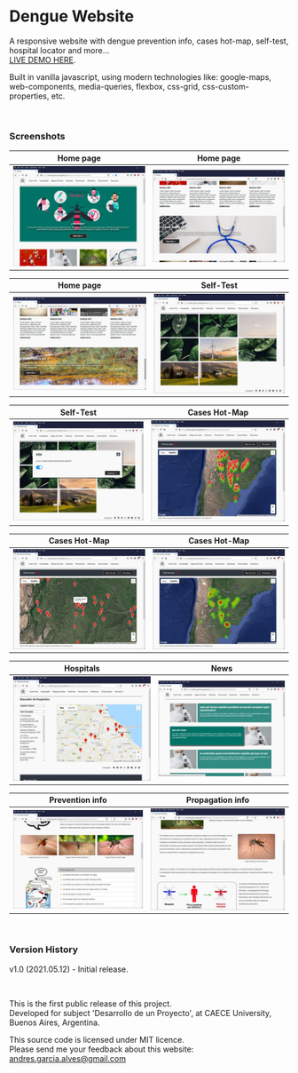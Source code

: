 # Dengue Website

A responsive website with dengue prevention info, cases hot-map, self-test, hospital locator and more...  
[LIVE DEMO HERE](https://andres-garcia-alves.github.io/dengue-website/).  

Built in vanilla javascript, using modern technologies like: google-maps, web-components, media-queries, flexbox, css-grid, css-custom-properties, etc.

&nbsp;

### Screenshots

| Home page                                           | Home page                                           |
|-----------------------------------------------------|-----------------------------------------------------|
| ![](resources/img/screenshots/home-01.jpg)          | ![](resources/img/screenshots/home-02.jpg)          |

| Home page                                           | Self-Test                                           |
|-----------------------------------------------------|-----------------------------------------------------|
| ![](resources/img/screenshots/home-03.jpg)          | ![](resources/img/screenshots/autotest-01.jpg)      |

| Self-Test                                           | Cases Hot-Map                                       |
|-----------------------------------------------------|-----------------------------------------------------|
| ![](resources/img/screenshots/autotest-02.jpg)      | ![](resources/img/screenshots/mapa-de-casos-01.jpg) |

| Cases Hot-Map                                       | Cases Hot-Map                                       |
|-----------------------------------------------------|-----------------------------------------------------|
| ![](resources/img/screenshots/mapa-de-casos-02.jpg) | ![](resources/img/screenshots/mapa-de-casos-03.jpg) |

| Hospitals                                           | News                                                |
|-----------------------------------------------------|-----------------------------------------------------|
| ![](resources/img/screenshots/hospitales.jpg)       | ![](resources/img/screenshots/noticias.jpg)         |

| Prevention info                                     | Propagation info                                    |
|-----------------------------------------------------|-----------------------------------------------------|
| ![](resources/img/screenshots/prevencion.jpg)       | ![](resources/img/screenshots/transmision.jpg)      |

&nbsp;

### Version History

v1.0 (2021.05.12) - Initial release.  

&nbsp;

This is the first public release of this project.  
Developed for subject 'Desarrollo de un Proyecto', at CAECE University, Buenos Aires, Argentina.  

This source code is licensed under MIT licence.  
Please send me your feedback about this website: andres.garcia.alves@gmail.com
